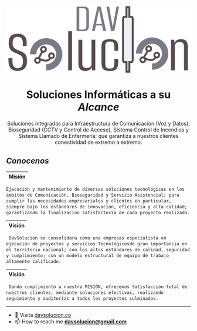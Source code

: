 ![Logo](assets/img/logos/DavSolution_color.svg)

  <h1 align="center">Soluciones Informáticas a su <i>Alcance</i></h1>

<p align="center">Soluciones integradas para Infraestructura de Comunicación (Voz y Datos), Bioseguridad (CCTV y Control de Acceso), Sistema Control de Incendios y Sistema Llamado de Enfermería; que garantiza a nuestros clientes conectividad de extremo a extremo.</p>

## <i>Conocenos</i>

| Misión |
| :----- |

```
Ejecución y mantenimiento de diversas soluciones tecnológicas en los ámbitos de Comunicación, Bioseguridad y Servicio Asistencial; para cumplir las necesidades empresariales y clientes en particular, siempre bajo los estándares de innovación, eficiencia y alta calidad; garantizando la finalización satisfactoria de cada proyecto realizado.
```

| Visión |
| :----- |

```
 DavSolucion se consolidara como una empresas especialista en ejecución de proyectos y servicios Tecnológicosde gran importancia en el territorio nacional; con los altos estándares de calidad, seguridad y cumplimiento; con un modelo estructural de equipo de trabajo altamente calificado.
```

| Visión |
| :----- |

```
 Dando cumplimiento a nuestra MISIÓN, ofrecemos Satisfacción total de nuestros clientes, mediante soluciones efectivas, realizando seguimiento y auditorías a todos los proyectos culminados.
```

---

- 👀 Visita [davsolucion.co](https://davsolucion.co)
- 📫 How to reach me **davsolucion@gmail.com**
